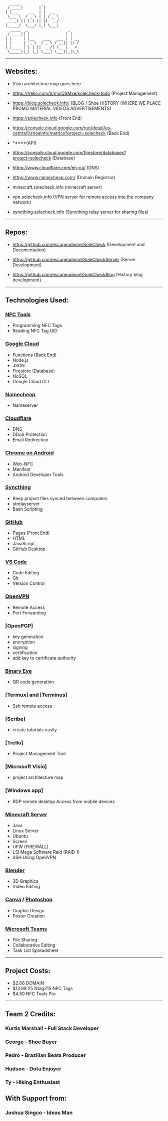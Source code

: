                                          
      _____         _                
     / ____|       | |               
    | (___    ___  | |  ___          
     \___ \  / _ \ | | / _ \         
     ____) || (_) || ||  __/         
    |_____/  \___/ |_| \___|         
      _____  _                  _    
     / ____|| |                | |   
    | |     | |__    ___   ___ | | __
    | |     | '_ \  / _ \ / __|| |/ /
    | |____ | | | ||  __/| (__ |   < 
     \_____||_| |_| \___| \___||_|\_\
                                       

-----------------------------------------

## Websites:

- Visio architecture map goes here

- https://trello.com/b/micQSMxe/solecheck-todo (Project Management)

- https://blog.solecheck.info/ (BLOG / Shoe HISTORY (WHERE WE PLACE PROMO MATERIAL VIDEOS ADVERTISEMENTS)

- https://solecheck.info (Front End)

- https://console.cloud.google.com/run/detail/us-central1/shoeinfo/metrics?project=solecheck (Back End)

- *****(API)

- https://console.cloud.google.com/firestore/databases?project=solecheck (Database)

- https://www.cloudflare.com/en-ca/ (DNS)

- https://www.namecheap.com/ (Domain Registrar)


- minecraft.solecheck.info (minecraft server)

- vpn.solecheck.info (VPN server for remote access into the company network)

- syncthing.solecheck.info (Syncthing relay server for sharing files)

-----------------------------------------
 
## Repos:

- https://github.com/escapeadmire/SoleCheck (Development and Documentation)

- https://github.com/escapeadmire/SoleCheckServer (Server Development)

- https://github.com/escapeadmire/SoleCheckBlog (History blog development)

-----------------------------------------

## Technologies Used:

### [NFC Tools](https://www.wakdev.com/en/apps/nfc-tools-pc-mac.html)
- Programming NFC Tags  
- Reading NFC Tag UID  

### [Google Cloud](https://cloud.google.com/)
- Functions (Back End)  
- Node.js  
- JSON
- Firestore (Database)  
- NoSQL
- Google Cloud CLI

### [Namecheap](https://www.namecheap.com/)
- Nameserver  

### [Cloudflare](https://www.cloudflare.com/)
- DNS  
- DDoS Protection  
- Email Redirection  

### [Chrome on Android](https://developer.chrome.com/docs/capabilities/nfc)
- Web-NFC  
- Manifest
- Android Developer Tools
  

### [Syncthing](https://syncthing.net/)
- Keep project files synced between computers  
- strelayserver  
- Bash Scripting  

### [GitHub](https://github.com/)
- Pages (Front End)  
- HTML  
- JavaScript  
- GitHub Desktop  

### [VS Code](https://code.visualstudio.com/)
- Code Editing  
- Git  
- Version Control  

### [OpenVPN](https://openvpn.net/)
- Remote Access  
- Port Forwarding 

### [OpenPGP]
- key generation 
- encryption 
- signing
- certification 
- add key to certificate authority

### [Binary Eye](https://play.google.com/store/apps/details?id=de.markusfisch.android.binaryeye&hl=en_CA)
- QR code generation  

### [Termux] and [Terminus]
- Ssh remote access 

### [Scribe]
- create tutorials easily

### [Trello]
- Project Management Tool

### [Microsoft Visio]
- project architecture map

### [Windows app]
- RDP remote desktop Access from mobile devices 

### [Minecraft Server](https://www.minecraft.net/en-us/download/server)
- Java  
- Linux Server  
- Ubuntu  
- Screen  
- UFW (FIREWALL)  
- LSI Mega Software Raid (RAID 1)  
- SSH Using OpenVPN  

### [Blender](https://www.blender.org/)
- 3D Graphics  
- Video Editing  

### [Canva](https://www.canva.com/) / [Photoshop](https://www.adobe.com/products/photoshop.html)
- Graphic Design  
- Poster Creation  

### [Microsoft Teams](https://www.microsoft.com/en-us/microsoft-teams/group-chat-software) 
- File Sharing  
- Collaborative Editing  
- Task List Spreadsheet  


-----------------------------------------


## Project Costs:
- $2.66 DOMAIN
- $13.99 25 Ntag215 NFC Tags
- $4.50 NFC Tools Pro 
  
-----------------------------------------

## Team 2 Credits:

### Kurtis Marshall - Full Stack Developer
### George - Shoe Buyer
### Pedro - Brazilian Beats Producer
### Hudson - Dota Enjoyer
### Ty - Hiking Enthusiast

## With Support from:

### Joshua Singco - Ideas Man  
